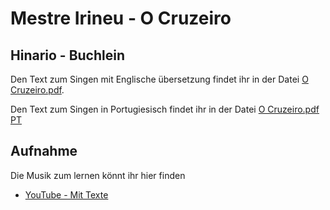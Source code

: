  # Mestre Irineu  - O Cruzeiro

 ## Hinario - Buchlein
 Den Text zum Singen mit Englische übersetzung findet ihr in der Datei [O Cruzeiro.pdf](https://github.com/Ceu-Da-Luz-De-Jesus/hinarien/blob/main/Mestre_Irineu/O_Cruzeiro.pdf).

 Den Text zum Singen in Portugiesisch findet ihr in der Datei [O Cruzeiro.pdf PT](https://github.com/Ceu-Da-Luz-De-Jesus/hinarien/blob/main/Mestre_Irineu/O_Cruzeiro_Mestre_Raimundo_Irineu_Serra.pdf)


 ## Aufnahme
 Die Musik zum lernen könnt ihr hier finden 
* [YouTube - Mit Texte ](https://youtube.com/playlist?list=PLMDPwRXwEk238Ixfse4vElhnXI0d2s8kO&si=Em-nesMuVTtKo6VW)
